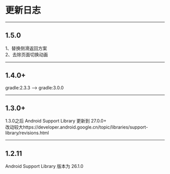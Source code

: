 # 更新日志

***
## 1.5.0
1、替换侧滑返回方案  
2、去除页面切换动画

***
## 1.4.0+
gradle:2.3.3 --> gradle:3.0.0

***
## 1.3.0+
1.3.0之后 Android Support Library 更新到 27.0.0+  
改动较大https://developer.android.google.cn/topic/libraries/support-library/revisions.html

***
## 1.2.11
Android Support Library 版本为 26.1.0
